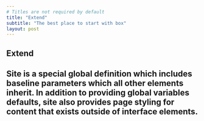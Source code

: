 ```yaml
---
# Titles are not required by default
title: "Extend"
subtitle: "The best place to start with box"
layout: post
---
```


<h2 class="ui dividing header">Extend<a class="anchor" id="introduction"></a></h2>
<h2 class="ui header">
  <div class="sub header">Site is a special global definition which includes baseline parameters which all other elements inherit. In addition to providing global variables defaults, site also provides page styling for content that exists outside of interface elements.</div>
</h2>
